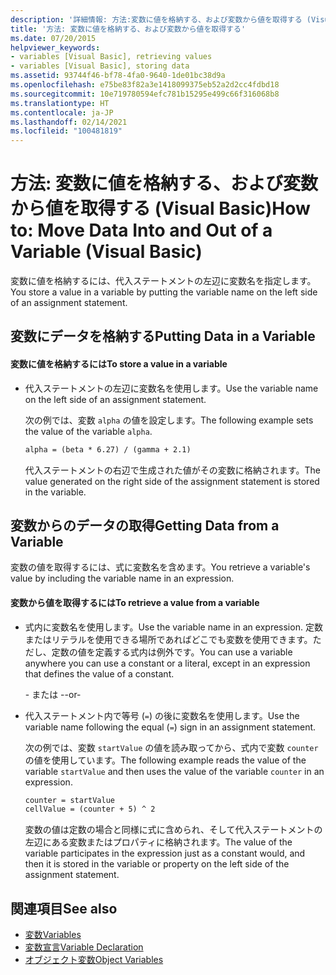 ```yaml
---
description: '詳細情報: 方法:変数に値を格納する、および変数から値を取得する (Visual Basic)'
title: '方法: 変数に値を格納する、および変数から値を取得する'
ms.date: 07/20/2015
helpviewer_keywords:
- variables [Visual Basic], retrieving values
- variables [Visual Basic], storing data
ms.assetid: 93744f46-bf78-4fa0-9640-1de01bc38d9a
ms.openlocfilehash: e75be83f82a3e1418099375eb52a2d2cc4fdbd18
ms.sourcegitcommit: 10e719780594efc781b15295e499c66f316068b8
ms.translationtype: HT
ms.contentlocale: ja-JP
ms.lasthandoff: 02/14/2021
ms.locfileid: "100481819"
---
```

# <a name="how-to-move-data-into-and-out-of-a-variable-visual-basic"></a><span data-ttu-id="dbbfc-103">方法: 変数に値を格納する、および変数から値を取得する (Visual Basic)</span><span class="sxs-lookup"><span data-stu-id="dbbfc-103">How to: Move Data Into and Out of a Variable (Visual Basic)</span></span>

<span data-ttu-id="dbbfc-104">変数に値を格納するには、代入ステートメントの左辺に変数名を指定します。</span><span class="sxs-lookup"><span data-stu-id="dbbfc-104">You store a value in a variable by putting the variable name on the left side of an assignment statement.</span></span>

## <a name="putting-data-in-a-variable"></a><span data-ttu-id="dbbfc-105">変数にデータを格納する</span><span class="sxs-lookup"><span data-stu-id="dbbfc-105">Putting Data in a Variable</span></span>

#### <a name="to-store-a-value-in-a-variable"></a><span data-ttu-id="dbbfc-106">変数に値を格納するには</span><span class="sxs-lookup"><span data-stu-id="dbbfc-106">To store a value in a variable</span></span>

- <span data-ttu-id="dbbfc-107">代入ステートメントの左辺に変数名を使用します。</span><span class="sxs-lookup"><span data-stu-id="dbbfc-107">Use the variable name on the left side of an assignment statement.</span></span>

    <span data-ttu-id="dbbfc-108">次の例では、変数 `alpha` の値を設定します。</span><span class="sxs-lookup"><span data-stu-id="dbbfc-108">The following example sets the value of the variable `alpha`.</span></span>

    ```vb
    alpha = (beta * 6.27) / (gamma + 2.1)
    ```

    <span data-ttu-id="dbbfc-109">代入ステートメントの右辺で生成された値がその変数に格納されます。</span><span class="sxs-lookup"><span data-stu-id="dbbfc-109">The value generated on the right side of the assignment statement is stored in the variable.</span></span>

## <a name="getting-data-from-a-variable"></a><span data-ttu-id="dbbfc-110">変数からのデータの取得</span><span class="sxs-lookup"><span data-stu-id="dbbfc-110">Getting Data from a Variable</span></span>

<span data-ttu-id="dbbfc-111">変数の値を取得するには、式に変数名を含めます。</span><span class="sxs-lookup"><span data-stu-id="dbbfc-111">You retrieve a variable's value by including the variable name in an expression.</span></span>

#### <a name="to-retrieve-a-value-from-a-variable"></a><span data-ttu-id="dbbfc-112">変数から値を取得するには</span><span class="sxs-lookup"><span data-stu-id="dbbfc-112">To retrieve a value from a variable</span></span>

- <span data-ttu-id="dbbfc-113">式内に変数名を使用します。</span><span class="sxs-lookup"><span data-stu-id="dbbfc-113">Use the variable name in an expression.</span></span> <span data-ttu-id="dbbfc-114">定数またはリテラルを使用できる場所であればどこでも変数を使用できます。ただし、定数の値を定義する式内は例外です。</span><span class="sxs-lookup"><span data-stu-id="dbbfc-114">You can use a variable anywhere you can use a constant or a literal, except in an expression that defines the value of a constant.</span></span>

  <span data-ttu-id="dbbfc-115">\- または -</span><span class="sxs-lookup"><span data-stu-id="dbbfc-115">\-or-</span></span>

- <span data-ttu-id="dbbfc-116">代入ステートメント内で等号 (`=`) の後に変数名を使用します。</span><span class="sxs-lookup"><span data-stu-id="dbbfc-116">Use the variable name following the equal (`=`) sign in an assignment statement.</span></span>

  <span data-ttu-id="dbbfc-117">次の例では、変数 `startValue` の値を読み取ってから、式内で変数 `counter` の値を使用しています。</span><span class="sxs-lookup"><span data-stu-id="dbbfc-117">The following example reads the value of the variable `startValue` and then uses the value of the variable `counter` in an expression.</span></span>

  ```vb
  counter = startValue
  cellValue = (counter + 5) ^ 2
  ```

  <span data-ttu-id="dbbfc-118">変数の値は定数の場合と同様に式に含められ、そして代入ステートメントの左辺にある変数またはプロパティに格納されます。</span><span class="sxs-lookup"><span data-stu-id="dbbfc-118">The value of the variable participates in the expression just as a constant would, and then it is stored in the variable or property on the left side of the assignment statement.</span></span>

## <a name="see-also"></a><span data-ttu-id="dbbfc-119">関連項目</span><span class="sxs-lookup"><span data-stu-id="dbbfc-119">See also</span></span>

- [<span data-ttu-id="dbbfc-120">変数</span><span class="sxs-lookup"><span data-stu-id="dbbfc-120">Variables</span></span>](index.md)
- [<span data-ttu-id="dbbfc-121">変数宣言</span><span class="sxs-lookup"><span data-stu-id="dbbfc-121">Variable Declaration</span></span>](variable-declaration.md)
- [<span data-ttu-id="dbbfc-122">オブジェクト変数</span><span class="sxs-lookup"><span data-stu-id="dbbfc-122">Object Variables</span></span>](object-variables.md)
